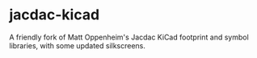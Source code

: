 # jacdac-kicad

A friendly fork of Matt Oppenheim's Jacdac KiCad footprint and symbol libraries, with some updated silkscreens.
